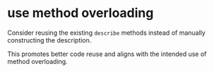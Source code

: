 # use method overloading

Consider reusing the existing `describe` methods instead of manually constructing the description.

This promotes better code reuse and aligns with the intended use of method overloading.